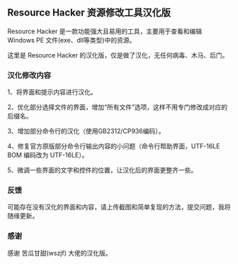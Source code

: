 ## Resource Hacker 资源修改工具汉化版
Resource Hacker 是一款功能强大且易用的工具，主要用于查看和编辑 Windows PE 文件(exe、dll等类型)中的资源。

这里是 Resource Hacker 的汉化版，仅是做了汉化，无任何病毒、木马、后门。




### 汉化修改内容
1、将界面和提示内容进行汉化。

2、优化部分选择文件的界面，增加“所有文件”选项，这样不用专门修改成对应的后缀名。

3、增加部分命令行的汉化（使用GB2312/CP936编码）。

4、修复官方原版部分命令行输出内容的小问题（命令行帮助界面，UTF-16LE BOM 编码改为 UTF-16LE）。

5、微调一些界面的文字和控件的位置，让汉化后的界面更整齐一些。




### 反馈
可能存在没有汉化的界面和内容，请上传截图和简单复现的方法，提交问题，我将随缘更新。




### 感谢
感谢 苦瓜甘甜(wszjf) 大佬的汉化版。